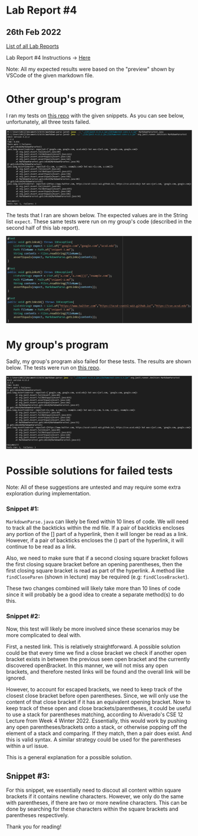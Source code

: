 # **Lab Report #4**
## 26th Feb 2022

[List of all Lab Reports](https://abijitj.github.io/cse15l-lab-reports/)

Lab Report #4 Instructions -> [Here](https://ucsd-cse15l-w22.github.io/week/week8/)

Note: All my expected results were based on the "preview" shown by VSCode of the given markdown file. 

# Other group's program 
I ran my tests on [this repo](https://github.com/JaredJose/markdown-parse) with the given snippets. As you can see below, unfortunately, all three tests failed.

![image](failed-tests-jared.png)

The tests that I ran are shown below. The expected values are in the String list `expect`. These same tests were run on my group's code (described in the second half of this lab report).

![image](tests-run.png)

# My group's program 
Sadly, my group's program also failed for these tests. The results are shown below. The tests were run on [this repo](https://github.com/abijitj/my-markdown-parse). 

![image](my-failed-tests.png)


# Possible solutions for failed tests

Note: All of these suggestions are untested and may require some extra exploration during implementation. 

### Snippet #1:
`MarkdownParse.java` can likely be fixed within 10 lines of code. We will need to track all the backticks within the md file. If a pair of backticks encloses any portion of the [] part of a hyperlink, then it will longer be read as a link. However, if a pair of backticks encloses the () part of the hyperlink, it will continue to be read as a link. 

Also, we need to make sure that if a second closing square bracket follows the first closing square bracket before an opening parentheses, then the first closing square bracket is read as part of the hyperlink. A method like `findCloseParen` (shown in lecture) may be required (e.g:  `findCloseBracket`).  

These two changes combined will likely take more than 10 lines of code since it will probably be a good idea to create a separate method(s) to do this.

### Snippet #2:
Now, this test will likely be more involved since these scenarios may be more complicated to deal with. 

First, a nested link. This is relatively straightforward. A possible solution could be that every time we find a close bracket we check if another open bracket exists in between the previous seen open bracket and the currently discovered openBracket. In this manner, we will not miss any open brackets, and therefore nested links will be found and the overall link will be ignored. 

However, to account for escaped brackets, we need to keep track of the closest close bracket before open parentheses. Since, we will only use the content of that close bracket if it has an equivalent opening bracket. Now to keep track of these open and close brackets/parentheses, it could be useful to use a stack for parentheses matching, according to Alverado's CSE 12 Lecture from Week 4 Winter 2022. Essentially, this would work by pushing any open parentheses/brackets onto a stack, or otherwise popping off the element of a stack and comparing. If they match, then a pair does exist. And this is valid syntax. A similar strategy could be used for the parentheses within a url issue. 

This is a general explanation for a possible solution. 

## Snippet #3:
For this snippet, we essentially need to discout all content within square brackets if it contains newline characters. However, we only do the same with parentheses, if there are two or more newline characters. This can be done by searching for these characters within the square brackets and parentheses respectively. 

Thank you for reading!